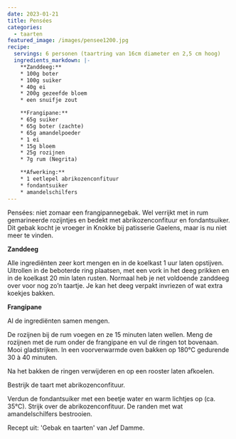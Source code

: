 ```yaml
---
date: 2023-01-21
title: Pensées
categories:
  - taarten
featured_image: /images/pensee1200.jpg
recipe:
  servings: 6 personen (taartring van 16cm diameter en 2,5 cm hoog)
  ingredients_markdown: |-
    **Zanddeeg:**
    * 100g boter    * 100g suiker    * 40g ei    * 200g gezeefde bloem    * een snuifje zout

    **Frangipane:**    * 65g suiker    * 65g boter (zachte)    * 65g amandelpoeder    * 1 ei    * 15g bloem    * 25g rozijnen
    * 7g rum (Negrita)

    **Afwerking:**
    * 1 eetlepel abrikozenconfituur
    * fondantsuiker    * amandelschilfers
---
```

Pensées: niet zomaar een frangipannegebak. Wel verrijkt met in rum gemarineerde rozijntjes en bedekt met abrikozenconfituur en fondantsuiker. Dit gebak kocht je vroeger in Knokke bij patisserie Gaelens, maar is nu niet meer te vinden. 

<!--more-->

**Zanddeeg**

Alle ingrediënten zeer kort mengen en in de koelkast  1 uur laten opstijven.Uitrollen in de beboterde ring plaatsen, met een vork in het deeg prikken en in de koelkast 20 min laten rusten.
Normaal heb je net voldoende zanddeeg over voor nog zo’n taartje.
Je kan het deeg verpakt invriezen of wat extra koekjes bakken.

**Frangipane**

Al de ingrediënten samen mengen.

De rozijnen bij de rum voegen en ze 15 minuten laten wellen.
Meng de rozijnen met de rum onder de frangipane en vul de ringen tot bovenaan.
Mooi gladstrijken.
In een voorverwarmde oven bakken op 180°C gedurende 30 à 40 minuten.

Na het bakken de ringen verwijderen en op een rooster laten afkoelen.

Bestrijk de taart met abrikozenconfituur.

Verdun de fondantsuiker met een beetje water en warm lichtjes op (ca. 35°C).
Strijk over de abrikozenconfituur.
De randen met wat amandelschilfers bestrooien.

Recept uit: 'Gebak en taarten' van Jef Damme.


